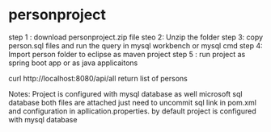 # personproject
step 1 : download personproject.zip file
steo 2: Unzip the folder
step 3: copy person.sql files and run the query in mysql workbench or mysql cmd
step 4: Import person folder to eclipse as maven project
step 5 : run project as spring boot app or as java applicaitons

curl http://localhost:8080/api/all
return list of persons


Notes: Project is configured with mysql database as well microsoft sql database both files are attached 
just need to uncommit sql link in pom.xml and configuration in apllication.properties.
by default project is configured with mysql database
